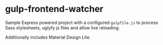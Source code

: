 # gulp-frontend-watcher
Sample Express powered project with a configured `gulpfile.js` to process Sass stylesheets, uglyfy js files and allow live reloading. 

Additionally includes Material Design Lite.
